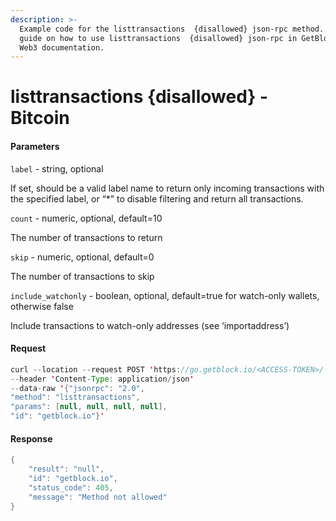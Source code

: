 ```yaml
---
description: >-
  Example code for the listtransactions  {disallowed} json-rpc method. Сomplete
  guide on how to use listtransactions  {disallowed} json-rpc in GetBlock.io
  Web3 documentation.
---
```


# listtransactions {disallowed} - Bitcoin

#### Parameters

`label` - string, optional

If set, should be a valid label name to return only incoming transactions with the specified label, or “\*” to disable filtering and return all transactions.

`count` - numeric, optional, default=10

The number of transactions to return

`skip` - numeric, optional, default=0

The number of transactions to skip

`include_watchonly` - boolean, optional, default=true for watch-only wallets, otherwise false

Include transactions to watch-only addresses (see ‘importaddress’)

#### Request

```java
curl --location --request POST 'https://go.getblock.io/<ACCESS-TOKEN>/' 
--header 'Content-Type: application/json' 
--data-raw '{"jsonrpc": "2.0",
"method": "listtransactions",
"params": [null, null, null, null],
"id": "getblock.io"}'
```

#### Response

```java
{
    "result": "null",
    "id": "getblock.io",
    "status_code": 405,
    "message": "Method not allowed"
}
```
